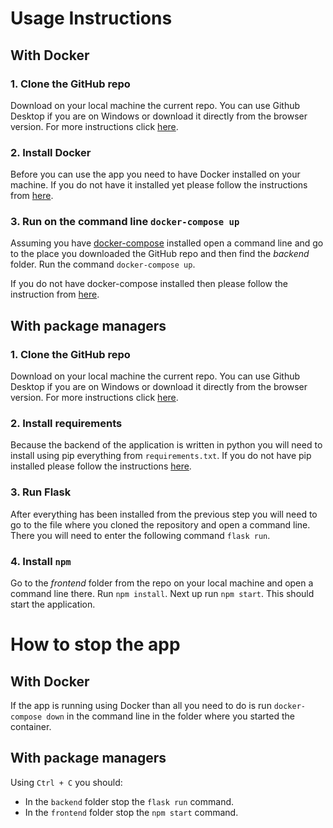 # Usage Instructions

## With Docker

### 1. Clone the GitHub repo

Download on your local machine the current repo. You can use Github Desktop if you are on Windows or download it directly from the browser version. For more instructions click [here](https://help.github.com/en/github/creating-cloning-and-archiving-repositories/cloning-a-repository).

### 2. Install Docker

Before you can use the app you need to have Docker installed on your machine. If you do not have it installed yet please follow the instructions from [here](https://docs.docker.com/docker-for-windows/install/).

### 3. Run on the command line `docker-compose up`

Assuming you have [docker-compose](https://docs.docker.com/compose/) installed open a command line and go to the place you downloaded the GitHub repo and then find the _backend_ folder. Run the command `docker-compose up`.

If you do not have docker-compose installed then please follow the instruction from [here](https://docs.docker.com/compose/install/).

## With package managers

### 1. Clone the GitHub repo

Download on your local machine the current repo. You can use Github Desktop if you are on Windows or download it directly from the browser version. For more instructions click [here](https://help.github.com/en/github/creating-cloning-and-archiving-repositories/cloning-a-repository).

### 2. Install requirements

Because the backend of the application is written in python you will need to install using pip everything from `requirements.txt`. If you do not have pip installed please follow the instructions [here](https://pip.pypa.io/en/stable/installing/#:~:text=Do%20I%20need%20to%20install,make%20sure%20to%20upgrade%20pip.).

### 3. Run Flask

After everything has been installed from the previous step you will need to go to the file where you cloned the repository and open a command line. There you will need to enter the following command `flask run`.

### 4. Install `npm`

Go to the _frontend_ folder from the repo on your local machine and open a command line there. Run `npm install`.
Next up run `npm start`.
This should start the application.

# How to stop the app

## With Docker

If the app is running using Docker than all you need to do is run `docker-compose down` in the command line in the folder where you started the container.

## With package managers

Using `Ctrl + C` you should:

- In the `backend` folder stop the `flask run` command.
- In the `frontend` folder stop the `npm start` command.
